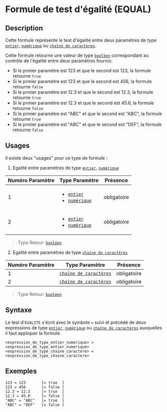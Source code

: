 # Formule de test d'égalité (EQUAL)

## Description

Cette formule représente le test d'égalité entre deux paramètres de type  [`entier`][valeur-de-retour], [`numérique`][valeur-de-retour] ou [`chaîne de caractères`][valeur-de-retour].

Cette formule retourne une valeur de type [`booléen`][valeur-de-retour] correspondant au contrôle de l'égalité entre deux paramètres fournis:

- Si le prmier paramètre est 123 et que le second est 123, la formule retourne `true`
- Si le prmier paramètre est 123 et que le second est 456, la formule retourne `false`
- Si le prmier paramètre est 12.3 et que le second est 12.3, la formule retourne `true`
- Si le prmier paramètre est 12.3 et que le second est 45.6, la formule retourne `false`
- Si le prmier paramètre est "ABC" et que le second est "ABC", la formule retourne `true`
- Si le prmier paramètre est "ABC" et que le second est "DEF", la formule retourne `false`

## Usages

Il existe deux "usages" pour ce type de formule :

1. Egalité entre paramètres de type [`entier`][valeur-de-retour], [`numérique`][valeur-de-retour]

|Numéro Paramètre|Type Paramètre|Présence|
|--------------|--------------|--------------|
|1|<ul><li>[`entier`][valeur-de-retour]</li><li>[`numérique`][valeur-de-retour]</li></ul>|obligatoire|
|2|<ul><li>[`entier`][valeur-de-retour]</li><li>[`numérique`][valeur-de-retour]</li></ul>|obligatoire|

> Type Retour: [`booléen`][valeur-de-retour]

2. Egalité entre paramètres de type [`chaîne de caractères`][valeur-de-retour]

|Numéro Paramètre|Type Paramètre|Présence|
|--------------|--------------|--------------|
|1|[`chaîne de caractères`][valeur-de-retour]|obligatoire|
|2|[`chaîne de caractères`][valeur-de-retour]|obligatoire|

> Type Retour: [`booléen`][valeur-de-retour]

## Syntaxe

Le test d'`EGALITE` s'écrit avec le symbole `=` suivi et précédé de deux expressions de type [`entier`][valeur-de-retour], [`numérique`][valeur-de-retour] ou [`chaîne de caractères`][valeur-de-retour] auxquelles il faut appliquer la formule.

    <expression_de_type_entier_numerique> = <expression_de_type_entier_numerique>
    <expression_de_type_chaine_caractere> = <expression_de_type_chaine_caractere>

## Exemples

    123 = 123       [= true  ]
    123 = 456       [= false ]
    12.3 = 12.3     [= true  ]
    12.3 = 45.6     [= false ]
    "ABC" = "ABC"   [= true  ]
    "ABC" = "DEF"   [= false ]

[valeur-de-retour]: ../lexique.md#valeur-de-retour